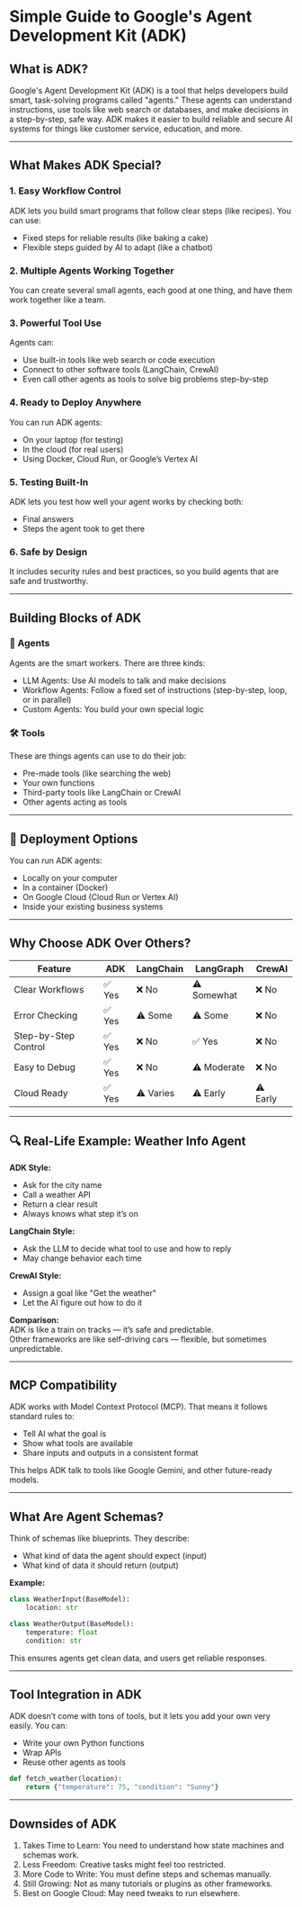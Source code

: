 # Simple Guide to Google's Agent Development Kit (ADK)

## What is ADK?

Google's Agent Development Kit (ADK) is a tool that helps developers build smart, task-solving programs called "agents." These agents can understand instructions, use tools like web search or databases, and make decisions in a step-by-step, safe way. ADK makes it easier to build reliable and secure AI systems for things like customer service, education, and more.

---

## What Makes ADK Special?

### 1. Easy Workflow Control
ADK lets you build smart programs that follow clear steps (like recipes). You can use:
- Fixed steps for reliable results (like baking a cake)
- Flexible steps guided by AI to adapt (like a chatbot)

### 2. Multiple Agents Working Together
You can create several small agents, each good at one thing, and have them work together like a team.

### 3. Powerful Tool Use
Agents can:
- Use built-in tools like web search or code execution
- Connect to other software tools (LangChain, CrewAI)
- Even call other agents as tools to solve big problems step-by-step

### 4. Ready to Deploy Anywhere
You can run ADK agents:
- On your laptop (for testing)
- In the cloud (for real users)
- Using Docker, Cloud Run, or Google’s Vertex AI

### 5. Testing Built-In
ADK lets you test how well your agent works by checking both:
- Final answers
- Steps the agent took to get there

### 6. Safe by Design
It includes security rules and best practices, so you build agents that are safe and trustworthy.

---

## Building Blocks of ADK

### 🧠 Agents
Agents are the smart workers. There are three kinds:
- LLM Agents: Use AI models to talk and make decisions
- Workflow Agents: Follow a fixed set of instructions (step-by-step, loop, or in parallel)
- Custom Agents: You build your own special logic

### 🛠️ Tools
These are things agents can use to do their job:
- Pre-made tools (like searching the web)
- Your own functions
- Third-party tools like LangChain or CrewAI
- Other agents acting as tools

---

## 🚀 Deployment Options
You can run ADK agents:
- Locally on your computer
- In a container (Docker)
- On Google Cloud (Cloud Run or Vertex AI)
- Inside your existing business systems

---

## Why Choose ADK Over Others?

| Feature               | ADK     | LangChain | LangGraph | CrewAI  |
|-----------------------|---------|-----------|-----------|---------|
| Clear Workflows       | ✅ Yes  | ❌ No     | ⚠️ Somewhat| ❌ No   |
| Error Checking        | ✅ Yes  | ⚠️ Some   | ⚠️ Some    | ❌ No   |
| Step-by-Step Control  | ✅ Yes  | ❌ No     | ✅ Yes     | ❌ No   |
| Easy to Debug         | ✅ Yes  | ❌ No     | ⚠️ Moderate| ❌ No   |
| Cloud Ready           | ✅ Yes  | ⚠️ Varies | ⚠️ Early   | ⚠️ Early|

---

## 🔍 Real-Life Example: Weather Info Agent

**ADK Style:**
- Ask for the city name
- Call a weather API
- Return a clear result
- Always knows what step it’s on

**LangChain Style:**
- Ask the LLM to decide what tool to use and how to reply
- May change behavior each time

**CrewAI Style:**
- Assign a goal like "Get the weather"
- Let the AI figure out how to do it

**Comparison:**  
ADK is like a train on tracks — it’s safe and predictable.  
Other frameworks are like self-driving cars — flexible, but sometimes unpredictable.

---

## MCP Compatibility

ADK works with Model Context Protocol (MCP). That means it follows standard rules to:
- Tell AI what the goal is
- Show what tools are available
- Share inputs and outputs in a consistent format

This helps ADK talk to tools like Google Gemini, and other future-ready models.

---

## What Are Agent Schemas?

Think of schemas like blueprints. They describe:
- What kind of data the agent should expect (input)
- What kind of data it should return (output)

**Example:**
```python
class WeatherInput(BaseModel):
    location: str

class WeatherOutput(BaseModel):
    temperature: float
    condition: str
```

This ensures agents get clean data, and users get reliable responses.

---

## Tool Integration in ADK

ADK doesn’t come with tons of tools, but it lets you add your own very easily.
You can:
- Write your own Python functions
- Wrap APIs
- Reuse other agents as tools

```python
def fetch_weather(location):
    return {"temperature": 75, "condition": "Sunny"}
```

---

## Downsides of ADK

1. Takes Time to Learn: You need to understand how state machines and schemas work.
2. Less Freedom: Creative tasks might feel too restricted.
3. More Code to Write: You must define steps and schemas manually.
4. Still Growing: Not as many tutorials or plugins as other frameworks.
5. Best on Google Cloud: May need tweaks to run elsewhere.
